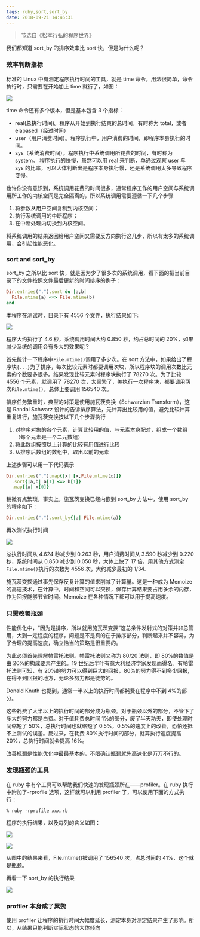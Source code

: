 ```yaml
---
tags: ruby,sort,sort_by
date: 2018-09-21 14:46:31
---
```


> 节选自《松本行弘的程序世界》

我们都知道 sort_by 的排序效率比 sort 快，但是为什么呢？

### 效率判断指标

标准的 Linux 中有测定程序执行时间的工具，就是 time 命令，用法很简单，命令执行时，只需要在开始加上 time 就行了，如图：

![](http://ogbkru1bq.bkt.clouddn.com/1537512651.png)

time 命令还有多个版本，但是基本包含 3 个指标：

- real(总执行时间)。程序从开始到执行结束的总时间，有时称为 total，或者 elapased（经过时间）
- user（用户消费时间）。程序执行中，用户消费的时间，即程序本身执行的时间。
- sys（系统消费时间）。程序执行中系统调用所花费的时间，有时称为 system。
  程序执行的快慢，虽然可以用 real 来判断，单通过观察 user 与 sys 的比率，可以大体判断出是程序本身执行慢，还是系统调用太多导致程序变慢。

也许你没有意识到，系统调用花费的时间很多，通常程序工作的用户空间与系统调用所工作的内核空间是完全隔离的，所以系统调用需要遵循一下几个步骤

1.  将参数从用户空间复制到内核空间；
2.  执行系统调用的中断程序；
3.  在中断处理内切换到内核空间。

将系统调用的结果返回给用户空间又需要反方向执行这几步，所以有太多的系统调用，会引起性能恶化。

### sort and sort_by

sort_by 之所以比 sort 快，就是因为少了很多次的系统调用，看下面的把当前目录下的文件按照文件最后更新的时间排序的例子：

```ruby
Dir.entries(".").sort do |a,b|
  File.mtime(a) <=> File.mtime(b)
end
```

本程序在测试时，目录下有 4556 个文件，执行结果如下:

![](http://ogbkru1bq.bkt.clouddn.com/1537513791.png)

程序大约执行了 4.6 秒，系统调用时间大约 0.850 秒，约占总时间的 20%，如果减少系统的调用会有多大的效果呢？

首先统计一下程序中`File.mtime()`调用了多少次。在 sort 方法中，如果给出了程序块`{...}`为了排序，每次比较元素时都要调用次块，所以程序块的调用次数比元素的个数要多很多。结果发现比较元素时程序块执行了
78270 次。为了比较 4556 个元素，就调用了 78270 次，太频繁了，美执行一次程序块，都要调用两次`File.mtime()`，总体上要调用 156540 次。

排序任务繁重时，典型的对策是使用施瓦茨变换（Schwarzian Transform），这是 Randal Schwarz 设计的告诉排序算法，先计算出比较用的值，避免比较计算重复进行，施瓦茨变换按以下几个步骤执行

1.  对排序对象的各个元素，计算比较用的值，与元素本身配对，组成一个数组（每个元素是一个二元数组）
2.  将此数组按照以上计算的比较有用值进行比较
3.  从排序后数组的数组中，取出以前的元素

上述步骤可以用一下代码表示

```ruby
Dir.entries(".").map{|x| [x,File.mtime(x)]}
  .sort{|a,b| a[1] <=> b[1]}
  .map{|x| x[0]}
```

稍微有点繁琐，事实上，施瓦茨变换已经内嵌到 sort_by 方法中，使用 sort_by 的程序如下：

```ruby
Dir.entries(".").sort_by{|a| File.mtime(a)}
```

再次测试执行时间

![](http://ogbkru1bq.bkt.clouddn.com/1537514829.png)

总执行时间从 4.624 秒减少到 0.263 秒，用户消费时间从 3.590 秒减少到 0.220 秒，系统时间从 0.850 减少到 0.050 秒，大体上快了 17 倍，用其他方式测定`File.mtime()`执行的次数为 4556 次，大约减少最初的 1/34.

施瓦茨变换通过事先保存反复计算的值来削减了计算量。这是一种成为 Memoize 的高速技术，在计算中，时间和空间可以交换，保存计算结果要占用多余的内存，作为回报能够节省时间。Memoize 在各种情况下都可以用于提高速度。

### 只需改善瓶颈

性能优化中，“因为是排序，所以就用施瓦茨变换”这总条件发射式的对策并非总管用，大到一定程度的程序，问题是不是真的在于排序部分，判断起来并不容易，为了合理的提高速度，确立恰当的策略是很重要的。

为此必须首先理解帕雷托法则。帕雷托法则又称为 80/20 法则，即 80%的数值是由 20%的构成要素产生的。19 世纪后半叶有意大利经济学家发现而得名。有帕雷托法则可知，有 20%的努力可以得到巨大的回报，80%的努力得不到多少回报,在得不到回报的地方，无论多努力都是徒劳的。

Donald Knuth 也提到，通常一半以上的执行时间都耗费在程序中不到 4%的部分。

这些耗费了大半以上的执行时间的部分成为瓶颈。对于瓶颈以外的部分，不管下了多大的努力都是白费。对于值耗费总时间 1%的部分，废了半天功夫，即使处理时间缩短了 50%，总执行时间也就缩短了 0.5%，0.5%的速度上的改善，恐怕还抵不上测试的误差。反过来，在耗费 80%执行时间的部分，就算执行速度提高 20%，总执行时间就会提高 16%。

改善瓶颈是性能优化中最最基本的，不限确认瓶颈就先高速化是万万不行的。

### 发现瓶颈的工具

在 ruby 中有个工具可以帮助我们快速的发现瓶颈所在——profiler。在 ruby 执行中附加了-rprofile 选项，这样就可以利用 profiler 了，可以使用下面的方式执行：

```shell
% ruby -rprofile xxx.rb
```

程序的执行结果，以及每列的含义如图：

![](http://ogbkru1bq.bkt.clouddn.com/1537517334.png)

![](http://ogbkru1bq.bkt.clouddn.com/1537517365.png)

从图中的结果来看，File.mtime()被调用了 156540 次，占总时间的 41%，这个就是瓶颈。

再看一下 sort_by 的执行结果

![](http://ogbkru1bq.bkt.clouddn.com/1537517685.png)

### profiler 本身成了累赘

使用 profiler 让程序的执行时间大幅度延长，测定本身对测定结果产生了影响。所以，从结果只能判断实际状态的大体倾向
